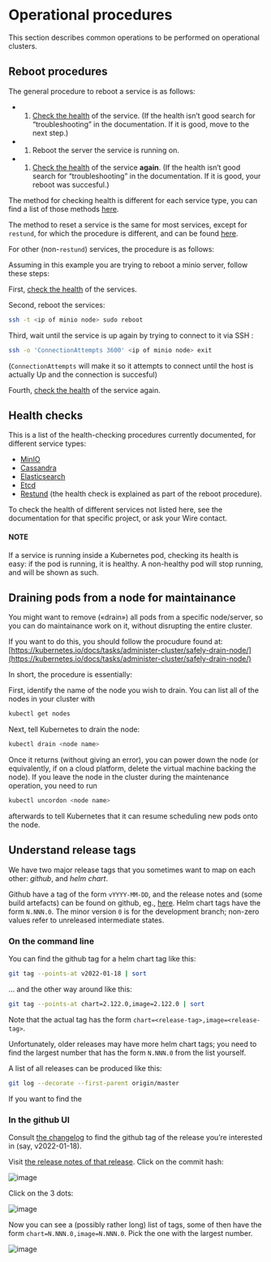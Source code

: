 # Operational procedures

This section describes common operations to be performed on operational clusters.

## Reboot procedures

The general procedure to reboot a service is as follows:

- 1. [Check the health](#operations-health-checks) of the service. (If the health isn’t good search for “troubleshooting” in the documentation. If it is good, move to the next step.)
- 1. Reboot the server the service is running on.
- 1. [Check the health](#operations-health-checks) of the service **again**. (If the health isn’t good search for “troubleshooting” in the documentation. If it is good, your reboot was succesful.)

The method for checking health is different for each service type, you can find a list of those methods [here](#operations-health-checks).

The method to reset a service is the same for most services, except for `restund`, for which the procedure is different, and can be found [here](restund.md#rebooting-a-restund-node).

For other (non-`restund`) services, the procedure is as follows:

Assuming in this example you are trying to reboot a minio server, follow these steps:

First, [check the health](#operations-health-checks) of the services.

Second, reboot the services:

```sh
ssh -t <ip of minio node> sudo reboot
```

Third, wait until the service is up again by trying to connect to it via SSH :

```sh
ssh -o 'ConnectionAttempts 3600' <ip of minio node> exit
```

(`ConnectionAttempts` will make it so it attempts to connect until the host is actually Up and the connection is succesful)

Fourth, [check the health](#operations-health-checks) of the service again.

<a id="operations-health-checks"></a>

## Health checks

This is a list of the health-checking procedures currently documented, for different service types:

- [MinIO](minio.md#check-the-health-of-a-minio-node)
- [Cassandra](cassandra.md#check-the-health-of-a-cassandra-node)
- [Elasticsearch](elasticsearch.md#check-the-health-of-an-elasticsearch-node)
- [Etcd](etcd.md#how-to-see-cluster-health)
- [Restund](restund.md#rebooting-a-restund-node) (the health check is explained as part of the reboot procedure).

To check the health of different services not listed here, see the documentation for that specific project, or ask your Wire contact.

#### NOTE
If a service is running inside a Kubernetes pod, checking its health is easy: if the pod is running, it is healthy. A non-healthy pod will stop running, and will be shown as such.

## Draining pods from a node for maintainance

You might want to remove («drain») all pods from a specific node/server, so you can do maintainance work on it, without disrupting the entire cluster.

If you want to do this, you should follow the procudure found at: [https://kubernetes.io/docs/tasks/administer-cluster/safely-drain-node/](https://kubernetes.io/docs/tasks/administer-cluster/safely-drain-node/)

In short, the procedure is essentially:

First, identify the name of the node you wish to drain. You can list all of the nodes in your cluster with

```sh
kubectl get nodes
```

Next, tell Kubernetes to drain the node:

```sh
kubectl drain <node name>
```

Once it returns (without giving an error), you can power down the node (or equivalently, if on a cloud platform, delete the virtual machine backing the node). If you leave the node in the cluster during the maintenance operation, you need to run

```sh
kubectl uncordon <node name>
```

afterwards to tell Kubernetes that it can resume scheduling new pods onto the node.

## Understand release tags

We have two major release tags that you sometimes want to map on each other: *github*, and *helm chart*.

Github have a tag of the form `vYYYY-MM-DD`, and the release notes and (some build artefacts) can be found on github, eg., [here](https://github.com/wireapp/wire-server/releases/v2022-01-18).  Helm chart tags have the form `N.NNN.0`.  The minor version `0` is for the development branch; non-zero values refer to unreleased intermediate states.

### On the command line

You can find the github tag for a helm chart tag like this:

```sh
git tag --points-at v2022-01-18 | sort
```

…  and the other way around like this:

```sh
git tag --points-at chart=2.122.0,image=2.122.0 | sort
```

Note that the actual tag has the form `chart=<release-tag>,image=<release-tag>`.

Unfortunately, older releases may have more helm chart tags; you need to find the largest number that has the form `N.NNN.0` from the list yourself.

A list of all releases can be produced like this:

```sh
git log --decorate --first-parent origin/master
```

If you want to find the

### In the github UI

Consult [the changelog](https://github.com/wireapp/wire-server/blob/develop/CHANGELOG.md)
to find the github tag of the release you’re interested in (say,
v2022-01-18).

Visit [the release notes of that release](https://github.com/wireapp/wire-server/releases/v2022-01-18).
Click on the commit hash:

![image](how-to/administrate/operations/fig1.png)

Click on the 3 dots:

![image](how-to/administrate/operations/fig2.png)

Now you can see a (possibly rather long) list of tags, some of then
have the form `chart=N.NNN.0,image=N.NNN.0`.  Pick the one with the
largest number.

![image](how-to/administrate/operations/fig3.png)
